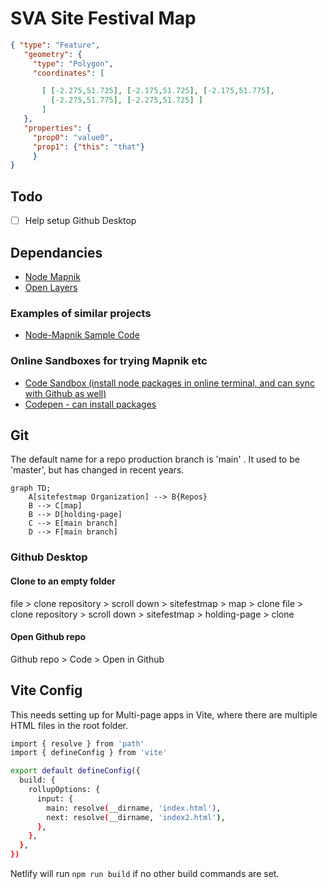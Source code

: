 # SVA Site Festival Map 

```geojson
{ "type": "Feature",
   "geometry": {
     "type": "Polygon",
     "coordinates": [

       [ [-2.275,51.725], [-2.175,51.725], [-2.175,51.775],
         [-2.275,51.775], [-2.275,51.725] ]
       ]
   },
   "properties": {
     "prop0": "value0",
     "prop1": {"this": "that"}
     }
}

```

## Todo

- [ ] Help setup Github Desktop

## Dependancies

- [Node Mapnik](https://github.com/mapnik/node-mapnik/)
- [Open Layers](https://openlayers.org)

### Examples of similar projects

- [Node-Mapnik Sample Code](https://github.com/mapnik/node-mapnik-sample-code)

### Online Sandboxes for trying Mapnik etc

- [Code Sandbox (install node packages in online terminal, and can sync with Github as well)](https://codesandbox.io)
- [Codepen - can install packages](https://codepen.io/)

## Git 

The default name for a repo production branch is 'main' . It used to be 'master', but has changed in recent years.
     
```mermaid
graph TD;
    A[sitefestmap Organization] --> B{Repos}
    B --> C[map]
    B --> D[holding-page]
    C --> E[main branch]
    D --> F[main branch]
```

### Github Desktop

#### Clone to an empty folder

file > clone repository > scroll down > sitefestmap > map > clone
file > clone repository > scroll down > sitefestmap > holding-page > clone

#### Open Github repo

Github repo > Code > Open in Github

## Vite Config

This needs setting up for Multi-page apps in Vite, where there are multiple HTML files in the root folder.

```sh
import { resolve } from 'path'
import { defineConfig } from 'vite'

export default defineConfig({
  build: {
    rollupOptions: {
      input: {
        main: resolve(__dirname, 'index.html'),
        next: resolve(__dirname, 'index2.html'),
      },
    },
  },
})
```

Netlify will run `npm run build` if no other build commands are set.
